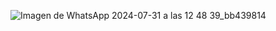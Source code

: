 ![Imagen de WhatsApp 2024-07-31 a las 12 48 39_bb439814](https://github.com/user-attachments/assets/0d9ed271-12c3-49ec-9c45-0001a0bbb962)
